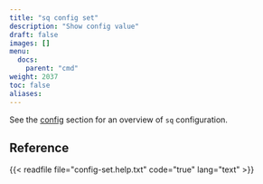 ```yaml
---
title: "sq config set"
description: "Show config value"
draft: false
images: []
menu:
  docs:
    parent: "cmd"
weight: 2037
toc: false
aliases:
---
```

See the [config](/docs/config) section for an overview of `sq` configuration.

## Reference

{{< readfile file="config-set.help.txt" code="true" lang="text" >}}
